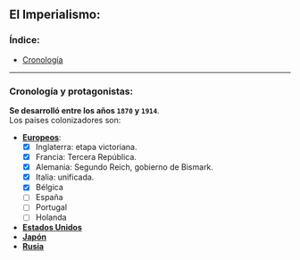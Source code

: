 ## El Imperialismo:  
### Índice:  
  * [Cronología](#cronolog)

---  
### Cronología y protagonistas:  
**Se desarrolló entre los años `1870` y `1914`**.  
Los países colonizadores son:  
  *	[**Europeos**]():  
    - [x] Inglaterra: etapa victoriana.  
    - [x] Francia: Tercera República.  
    - [x] Alemania: Segundo Reich, gobierno de Bismark.  
    - [x] Italia: unificada.  
    - [x] Bélgica  
    - [ ] España  
    - [ ] Portugal  
    - [ ] Holanda  
  *	[**Estados Unidos**]()  
  *	[**Japón**]()  
  *	[**Rusia**]()  

